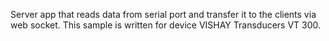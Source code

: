 Server app that reads data from serial port and transfer it to the clients via web socket.
This sample is written for device VISHAY Transducers VT 300.